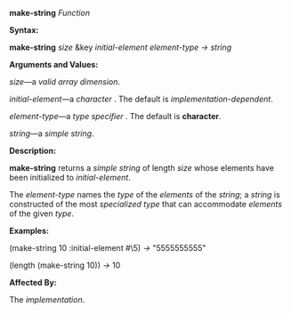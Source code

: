 **make-string** *Function* 

**Syntax:** 

**make-string** *size* &key *initial-element element-type → string* 

**Arguments and Values:** 

*size*—a *valid array dimension*. 

*initial-element*—a *character* . The default is *implementation-dependent*. 

*element-type*—a *type specifier* . The default is **character**. 

*string*—a *simple string*. 

**Description:** 

**make-string** returns a *simple string* of length *size* whose elements have been initialized to *initial-element*. 

The *element-type* names the *type* of the *elements* of the *string*; a *string* is constructed of the most *specialized type* that can accommodate *elements* of the given *type*. 

**Examples:** 

(make-string 10 :initial-element #\5) *→* "5555555555" 

(length (make-string 10)) *→* 10 

**Affected By:** 

The *implementation*. 



 

 


